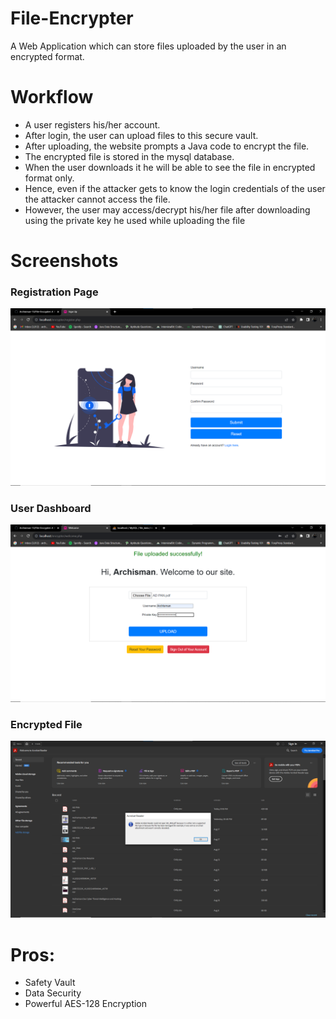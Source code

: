 # File-Encrypter
 A Web Application which can store files uploaded by the user in an encrypted format.

<h1>Workflow</h1>
<ul>
 <li>A user registers his/her account.</li>
 <li>After login, the user can upload files to this secure vault.</li>
 <li>After uploading, the website prompts a Java code to encrypt the file.</li>
 <li>The encrypted file is stored in the mysql database.</li>
 <li>When the user downloads it he will be able to see the file in encrypted format only.</li>
 <li>Hence, even if the attacker gets to know the login credentials of the user the attacker cannot access the file.</li>
 <li>However, the user may access/decrypt his/her file after downloading using the private key he used while uploading the file</li>
</ul>

<h1>Screenshots</h1>
<h3>Registration Page</h3>
 <img src="https://github.com/Archisman-13/File-Encrypter/blob/main/uploads/Registration.png">
<h3>User Dashboard</h3>
 <img src="https://github.com/Archisman-13/File-Encrypter/blob/main/uploads/demo-upload.png">
<h3>Encrypted File</h3>
 <img src="https://github.com/Archisman-13/File-Encrypter/blob/main/uploads/encrypted-file-pdf.png">
 <h1>Pros:</h1>
 <ul>
  <li>Safety Vault</li>
  <li>Data Security</li>
  <li>Powerful AES-128 Encryption</li>
 </ul>
